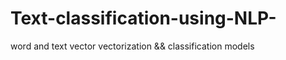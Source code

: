 # Text-classification-using-NLP-
word and text vector vectorization &amp;&amp; classification models
